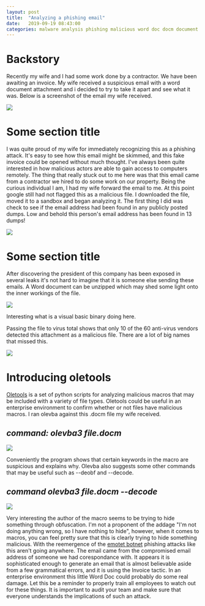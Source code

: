 ```yaml
---
layout: post
title:  "Analyzing a phishing email"
date:   2019-09-19 08:43:00
categories: malware analysis phishing malicious word doc docm document
---
```


Backstory
=========
Recently my wife and I had some work done by a contractor. We have been awaiting an invoice. My wife received a suspicious email with a word document attachment and i decided to try to take it apart and see what it was.
Below is a screenshot of the email my wife received.

<img src="https://werdinfosec.com/images/2019-09-19/image1.png" class="centered" />

Some section title
==================

I was quite proud of my wife for immediately recognizing this as a phishing attack. It's easy to see how this email might be skimmed, and this fake invoice could be opened without much thought. 
I've always been quite interested in how malicious actors are able to gain access to computers remotely.
The thing that really stuck out to me here was that this email came from a contractor we hired to do some work on our property. Being the curious individual I am, I had my wife forward the email to me.
At this point google still had not flagged this as a malicious file. I downloaded the file, moved it to a sandbox and began analyzing it. 
The first thing I did was check to see if the email address had been found in any publicly posted dumps.
Low and behold this person's email address has been found in 13 dumps!

<img src="https://werdinfosec.com/images/2019-09-19/image2.png" class="centered" />  

Some section title
==================

After discovering the president of this company has been exposed in several leaks it's not hard to imagine that it is someone else sending these emails. 
A Word document can be unzipped which may shed some light onto the inner workings of the file.

<img src="https://werdinfosec.com/images/2019-09-19/image3.png" class="centered" />

Interesting what is a visual basic binary doing here.

Passing the file to virus total shows that only 10 of the 60 anti-virus vendors detected this attachment as a malicious file.
There are a lot of big names that missed this.

<img src="https://werdinfosec.com/images/2019-09-19/image4.png" class="centered" />

Introducing oletools
====================

[Oletools] is a set of python scripts for analyzing malicious macros that may be included with a variety of file types.
Oletools could be useful in an enterprise environment to confirm whether or not files have malicious macros.
I ran olevba against this .docm file my wife received.

*command: olevba3 file.docm*
--------------------------
<img src="https://werdinfosec.com/images/2019-09-19/image5.png" class="centered" />

Conveniently the program shows that certain keywords in the macro are suspicious and explains why. Olevba also suggests some other commands that may be useful such as --deobf and --decode.

*command olevba3 file.docm --decode*
------------------------------------
<img src="https://werdinfosec.com/images/2019-09-19/image6.png" class="centered" />

Very interesting the author of the macro seems to be trying to hide something through obfuscation. I'm not a proponent of the addage "I'm not doing anything wrong, so I have nothing to hide", 
however, when it comes to macros, you can feel pretty sure that this is clearly trying to hide something malicious. 
With the reemergence of the [emotet botnet] phishing attacks like this aren't going anywhere. The email came from the compromised email address of someone we had corespondance with.
It appears it is sophisticated enough to generate an email that is almost believable aside from a few grammatical errors, and it is using the Invoice tactic.
In an enterprise environment this little Word Doc could probably do some real damage. Let this be a reminder to properly train all employees to watch out for these things.
It is important to audit your team and make sure that everyone understands the implications of such an attack. 

[oletools]: https://github.com/decalage2/oletools/wiki/Install
[emotet botnet]: https://en.wikipedia.org/wiki/Emotet
